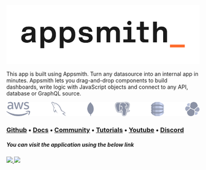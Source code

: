 ![](https://raw.githubusercontent.com/appsmithorg/appsmith/release/static/appsmith_logo_primary.png)

This app is built using Appsmith. Turn any datasource into an internal app in minutes. Appsmith lets you drag-and-drop components to build dashboards, write logic with JavaScript objects and connect to any API, database or GraphQL source.

![](https://raw.githubusercontent.com/appsmithorg/appsmith/release/static/images/integrations.png)

### [Github](https://github.com/appsmithorg/appsmith) • [Docs](https://docs.appsmith.com/?utm_source=github&utm_medium=social&utm_content=appsmith_docs&utm_campaign=null&utm_term=appsmith_docs) • [Community](https://community.appsmith.com/) • [Tutorials](https://github.com/appsmithorg/appsmith/tree/update/readme#tutorials) • [Youtube](https://www.youtube.com/appsmith) • [Discord](https://discord.gg/rBTTVJp)

##### You can visit the application using the below link

###### [![](https://assets.appsmith.com/git-sync/Buttons.svg) ](https://appsmith-kqxwikj8l-get-appsmith.vercel.app/applications/6322f8144a39fb0828afc4f3/pages/6322f8144a39fb0828afc4f6) [![](https://assets.appsmith.com/git-sync/Buttons2.svg)](https://appsmith-kqxwikj8l-get-appsmith.vercel.app/applications/6322f8144a39fb0828afc4f3/pages/6322f8144a39fb0828afc4f6/edit)

